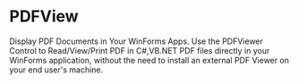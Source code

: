# PDFView


Display PDF Documents in Your WinForms Apps.
Use the PDFViewer Control to Read/View/Print PDF in C#,VB.NET PDF files directly in your WinForms application,
without the need to install an external PDF Viewer on your end user's machine.
